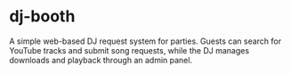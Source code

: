# dj-booth
A simple web-based DJ request system for parties. Guests can search for YouTube tracks and submit song requests, while the DJ manages downloads and playback through an admin panel.
